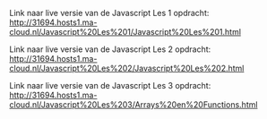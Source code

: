 ﻿Link naar live versie van de Javascript Les 1 opdracht: http://31694.hosts1.ma-cloud.nl/Javascript%20Les%201/Javascript%20Les%201.html

Link naar live versie van de Javascript Les 2 opdracht: http://31694.hosts1.ma-cloud.nl/Javascript%20Les%202/Javascript%20Les%202.html

Link naar live versie van de Javascript Les 3 opdracht: http://31694.hosts1.ma-cloud.nl/Javascript%20Les%203/Arrays%20en%20Functions.html